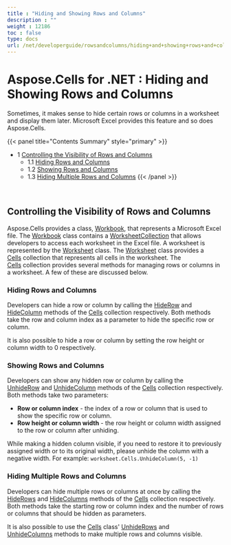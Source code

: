 ```yaml
---
title : "Hiding and Showing Rows and Columns" 
description : "" 
weight : 12186 
toc : false
type: docs
url: /net/developerguide/rowsandcolumns/hiding+and+showing+rows+and+columns/
---
```


# Aspose.Cells for .NET : Hiding and Showing Rows and Columns


Sometimes, it makes sense to hide certain rows or columns in a worksheet and display them later. Microsoft Excel provides this feature and so does Aspose.Cells.

{{< panel title="Contents Summary" style="primary" >}}
*   1 [Controlling the Visibility of Rows and Columns](#controlling-the-visibility-of-rows-and-columns)
    *   1.1 [Hiding Rows and Columns](#hiding-rows-and-columns)
    *   1.2 [Showing Rows and Columns](#showing-rows-and-columns)
    *   1.3 [Hiding Multiple Rows and Columns](#hiding-multiple-rows-and-columns)
{{< /panel >}}
 

 

## Controlling the Visibility of Rows and Columns

Aspose.Cells provides a class, [Workbook](https://apireference.aspose.com/net/cells/aspose.cells/workbook), that represents a Microsoft Excel file. The [Workbook](https://apireference.aspose.com/net/cells/aspose.cells/workbook) class contains a [WorksheetCollection](https://apireference.aspose.com/net/cells/aspose.cells/worksheetcollection) that allows developers to access each worksheet in the Excel file. A worksheet is represented by the [Worksheet](https://apireference.aspose.com/net/cells/aspose.cells/worksheet) class. The [Worksheet](https://apireference.aspose.com/net/cells/aspose.cells/worksheet) class provides a [Cells](https://apireference.aspose.com/net/cells/aspose.cells/cells) collection that represents all cells in the worksheet. The [Cells](https://apireference.aspose.com/net/cells/aspose.cells/cells) collection provides several methods for managing rows or columns in a worksheet. A few of these are discussed below.

### Hiding Rows and Columns

Developers can hide a row or column by calling the [HideRow](https://apireference.aspose.com/net/cells/aspose.cells/cells/methods/hiderow) and [HideColumn](https://apireference.aspose.com/net/cells/aspose.cells/cells/methods/hidecolumn) methods of the [Cells](https://apireference.aspose.com/net/cells/aspose.cells/cells) collection respectively. Both methods take the row and column index as a parameter to hide the specific row or column.

It is also possible to hide a row or column by setting the row height or column width to 0 respectively.

### Showing Rows and Columns

Developers can show any hidden row or column by calling the [UnhideRow](https://apireference.aspose.com/net/cells/aspose.cells/cells/methods/unhiderow) and [UnhideColumn](https://apireference.aspose.com/net/cells/aspose.cells/cells/methods/unhidecolumn) methods of the [Cells](https://apireference.aspose.com/net/cells/aspose.cells/cells) collection respectively. Both methods take two parameters:

*   **Row or column index** - the index of a row or column that is used to show the specific row or column.
*   **Row height or column width** - the row height or column width assigned to the row or column after unhiding.

While making a hidden column visible, if you need to restore it to previously assigned width or to its original width, please unhide the column with a negative width. For example: `worksheet.Cells.UnhideColumn(5, -1)`

### Hiding Multiple Rows and Columns

Developers can hide multiple rows or columns at once by calling the [HideRows](https://apireference.aspose.com/net/cells/aspose.cells/cells/methods/hiderows) and [HideColumns](https://apireference.aspose.com/net/cells/aspose.cells/cells/methods/hidecolumns) methods of the [Cells](https://apireference.aspose.com/net/cells/aspose.cells/cells) collection respectively. Both methods take the starting row or column index and the number of rows or columns that should be hidden as parameters.

It is also possible to use the [Cells](https://apireference.aspose.com/net/cells/aspose.cells/cells) class' [UnhideRows](https://apireference.aspose.com/net/cells/aspose.cells/cells/methods/unhiderows) and [UnhideColumns](https://apireference.aspose.com/net/cells/aspose.cells/cells/methods/unhidecolumns) methods to make multiple rows and columns visible.


